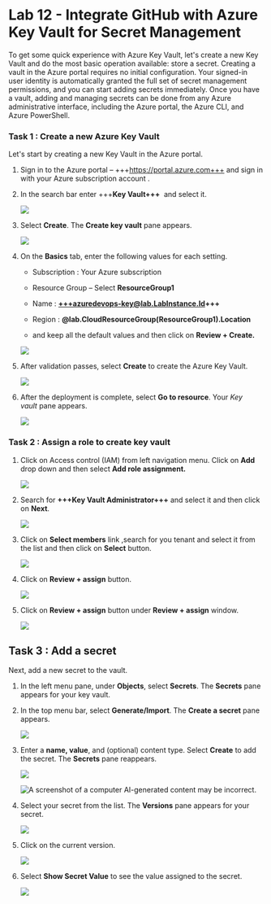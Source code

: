 # Lab 12 - Integrate GitHub with Azure Key Vault for Secret Management

To get some quick experience with Azure Key Vault, let's create a new
Key Vault and do the most basic operation available: store a secret.
Creating a vault in the Azure portal requires no initial configuration.
Your signed-in user identity is automatically granted the full set of
secret management permissions, and you can start adding secrets
immediately. Once you have a vault, adding and managing secrets can be
done from any Azure administrative interface, including the Azure
portal, the Azure CLI, and Azure PowerShell.

### Task 1 : Create a new Azure Key Vault

Let's start by creating a new Key Vault in the Azure portal.

1.  Sign in to the Azure portal – +++https://portal.azure.com+++ and
    sign in with your Azure subscription account .

2.  In the search bar enter +++**Key Vault+++**  and select it.

    ![](./media/image1.png)

3.  Select **Create**. The **Create key vault** pane appears.

    ![](./media/image2.png)

4.  On the **Basics** tab, enter the following values for each setting.

    - Subscription : Your Azure subscription

    - Resource Group – Select **ResourceGroup1**

    - Name : **+++azuredevops-key@lab.LabInstance.Id+++**

    - Region : **@lab.CloudResourceGroup(ResourceGroup1).Location**

    - and keep all the default values and then click on **Review +
      Create.**

    ![](./media/image3.png)

6.  After validation passes, select **Create** to create the Azure Key
    Vault.

    ![](./media/image4.png)

7.  After the deployment is complete, select **Go to resource**.
    Your *Key vault* pane appears.

    ![](./media/image5.png)

### Task 2 : Assign a role to create key vault

1.  Click on Access control (IAM) from left navigation menu. Click on
    **Add** drop down and then select **Add role assignment.**

    ![](./media/image6.png)

2.  Search for **+++Key Vault Administrator+++** and select it and then
    click on **Next**.

    ![](./media/image7.png)

3.  Click on **Select members** link ,search for you tenant and select
    it from the list and then click on **Select** button.

    ![](./media/image8.png)

4.  Click on **Review + assign** button.

    ![](./media/image9.png)

5.  Click on **Review + assign** button under **Review + assign**
    window.

    ![](./media/image10.png)

## Task 3 : Add a secret

Next, add a new secret to the vault.

1.  In the left menu pane, under **Objects**, select **Secrets**.
    The **Secrets** pane appears for your key vault.

2.  In the top menu bar, select **Generate/Import**. The **Create a
    secret** pane appears.

    ![](./media/image11.png)

3.  Enter a **name, value**, and (optional) content type.
    Select **Create** to add the secret. The **Secrets** pane reappears.

    ![](./media/image12.png)

    ![A screenshot of a computer AI-generated content may be incorrect.](./media/image13.png)

4.  Select your secret from the list. The **Versions** pane appears for
    your secret.

    ![](./media/image14.png)

5.  Click on the current version.

    ![](./media/image15.png)

6.  Select **Show Secret Value** to see the value assigned to the
    secret.

    ![](./media/image16.png)




